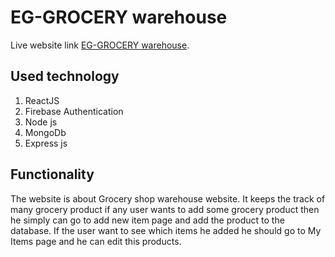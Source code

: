 # EG-GROCERY warehouse

Live website link [EG-GROCERY warehouse](https://eg-grocery.web.app/).

## Used technology

1. ReactJS
2. Firebase Authentication
3. Node js
4. MongoDb
5. Express js

## Functionality

The website is about Grocery shop warehouse website. It keeps the track of many grocery product  if any user wants to add some grocery product then he simply can go to add new item page and add the product to the database. If the user want to see which items he added he should go to My Items page and he can edit this products.
